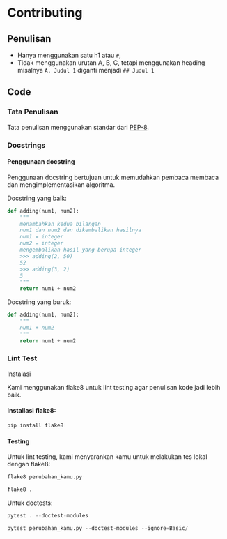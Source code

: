 # Contributing

## Penulisan

- Hanya menggunakan satu h1 atau `#`,
- Tidak menggunakan urutan A, B, C, tetapi menggunakan heading misalnya
  `A. Judul 1` diganti menjadi `## Judul 1`

## Code

### Tata Penulisan

Tata penulisan menggunakan standar dari [PEP-8](https://peps.python.org/pep-0008/).

### Docstrings

#### Penggunaan docstring

Penggunaan docstring bertujuan untuk memudahkan pembaca membaca dan
mengimplementasikan algoritma.

Docstring yang baik:

```Python
def adding(num1, num2):
    """
    menambahkan kedua bilangan
    num1 dan num2 dan dikembalikan hasilnya
    num1 = integer
    num2 = integer
    mengembalikan hasil yang berupa integer
    >>> adding(2, 50)
    52
    >>> adding(3, 2)
    5
    """
    return num1 + num2
```

Docstring yang buruk:

```Python
def adding(num1, num2):
    """
    num1 + num2
    """
    return num1 + num2
```

### Lint Test

Instalasi

Kami menggunakan flake8 untuk lint testing agar penulisan kode jadi lebih baik.

#### Installasi flake8:

```bash
pip install flake8
```

#### Testing

Untuk lint testing, kami menyarankan kamu untuk melakukan tes lokal dengan flake8:

```Python
flake8 perubahan_kamu.py

flake8 .
```

Untuk doctests:

```Python
pytest . --doctest-modules

pytest perubahan_kamu.py --doctest-modules --ignore=Basic/
```
